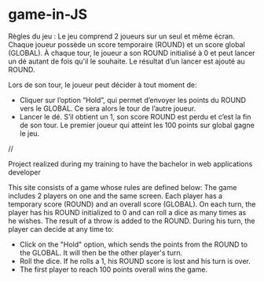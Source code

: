 # game-in-JS

Règles du jeu :
Le jeu comprend 2 joueurs sur un seul et même écran.
Chaque joueur possède un score temporaire (ROUND) et un score global (GLOBAL).
À chaque tour, le joueur a son ROUND initialisé à 0 et peut lancer un dé autant de fois qu'il le souhaite. Le
résultat d’un lancer est ajouté au ROUND.

Lors de son tour, le joueur peut décider à tout moment de:
- Cliquer sur l’option “Hold”, qui permet d’envoyer les points du ROUND vers le GLOBAL. Ce sera alors le
tour de l’autre joueur.
- Lancer le dé. S’il obtient un 1, son score ROUND est perdu et c’est la fin de son tour.
Le premier joueur qui atteint les 100 points sur global gagne le jeu.

//

Project realized during my training to have the bachelor in web applications developer

This site consists of a game whose rules are defined below: The game includes 2 players on one and the same screen.
Each player has a temporary score (ROUND) and an overall score (GLOBAL).
On each turn, the player has his ROUND initialized to 0 and can roll a dice as many times as he wishes.
The result of a throw is added to the ROUND. During his turn, the player can decide at any time to:
- Click on the "Hold" option, which sends the points from the ROUND to the GLOBAL. It will then be the other player's turn.
- Roll the dice. If he rolls a 1, his ROUND score is lost and his turn is over.
- The first player to reach 100 points overall wins the game.
